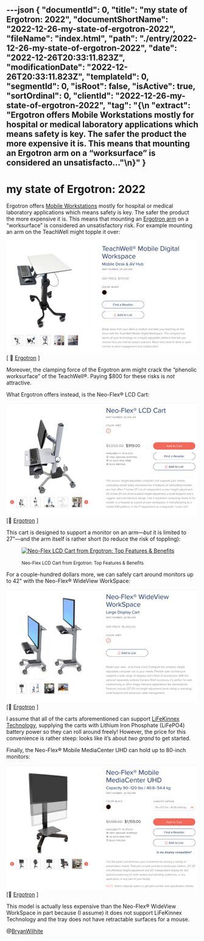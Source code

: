 ---json
{
  "documentId": 0,
  "title": "my state of Ergotron: 2022",
  "documentShortName": "2022-12-26-my-state-of-ergotron-2022",
  "fileName": "index.html",
  "path": "./entry/2022-12-26-my-state-of-ergotron-2022",
  "date": "2022-12-26T20:33:11.823Z",
  "modificationDate": "2022-12-26T20:33:11.823Z",
  "templateId": 0,
  "segmentId": 0,
  "isRoot": false,
  "isActive": true,
  "sortOrdinal": 0,
  "clientId": "2022-12-26-my-state-of-ergotron-2022",
  "tag": "{\n  \"extract\": \"Ergotron offers Mobile Workstations mostly for hospital or medical laboratory applications which means safety is key. The safer the product the more expensive it is. This means that mounting an Ergotron arm on a “worksurface” is considered an unsatisfacto…\"\n}"
}
---

# my state of Ergotron: 2022

Ergotron offers [Mobile Workstations](https://www.ergotron.com/en-us/products/workstations/mobile-workstations) mostly for hospital or medical laboratory applications which means safety is key. The safer the product the more expensive it is. This means that mounting an [Ergotron arm](https://www.ergotron.com/en-us/products/mounts/desk-mounts) on a “worksurface” is considered an unsatisfactory risk. For example mounting an arm on the TeachWell might topple it over:

![TeachWell Mobile Digital Workspace](../presentation/image/day-path-2022-12-26-12-34-52.png)
\[ 🔗 [Ergotron](https://www.ergotron.com/en-us/products/product-details/24-220#?color=black) \]

Moreover, the clamping force of the Ergotron arm might crack the “phenolic worksurface” of the TeachWell®. Paying $800 for these risks is *not* attractive.

What Ergotron offers instead, is the Neo-Flex® LCD Cart:

![Neo-Flex® LCD Cart](../presentation/image/day-path-2022-12-26-12-36-23.png)
\[🔗 [Ergotron](https://www.ergotron.com/en-us/products/product-details/24-206#?color=grey) \]

This cart is designed to support a monitor on an arm—*but* it is limited to 27"—and the arm itself is rather short (to reduce the risk of toppling):

<figure>
    <a href="https://www.youtube.com/watch?v=VDsiEWdOpF8">
        <img alt="Neo-Flex LCD Cart from Ergotron: Top Features & Benefits" src="https://img.youtube.com/vi/VDsiEWdOpF8/maxresdefault.jpg" width="480" />
    </a>
    <p><small>Neo-Flex LCD Cart from Ergotron: Top Features & Benefits</small></p>
</figure>

For a couple-hundred dollars more, we can safely cart around monitors up to 42" with the Neo-Flex® WideView WorkSpace:

![Neo-Flex® WideView WorkSpace](../presentation/image/day-path-2022-12-26-12-38-33.png)
\[🔗 [Ergotron](https://www.ergotron.com/en-us/products/product-details/24-189#?color=grey) \]

I assume that all of the carts aforementioned can support [LiFeKinnex Technology](https://www.ergotron.com/en-us/company/patented-technology/lifekinnex-technology), supplying the carts with Lithium Iron Phosphate (LiFePO4) battery power so they can roll around freely! However, the price for this convenience is rather steep: looks like it’s about *two grand* to get started.

Finally, the Neo-Flex® Mobile MediaCenter UHD can hold up to 80-inch monitors:

![Neo-Flex® Mobile MediaCenter UHD](../presentation/image/day-path-2022-12-26-12-39-18.png)
\[🔗 [Ergotron](https://www.ergotron.com/en-us/products/product-details/24-192#?color=black&capacity%20option=90%E2%80%93120%20lbs%20%2F%2040.8%E2%80%9354.4%20kg) \]

This model is actually less expensive than the Neo-Flex® WideView WorkSpace in part because (I assume) it does not support LiFeKinnex Technology and the tray does not have retractable surfaces for a mouse.  

@[BryanWilhite](https://twitter.com/BryanWilhite)

